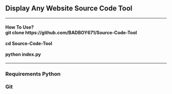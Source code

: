 <h2>Display Any Website Source Code Tool</h2>
<hr>
<h4>How To Use?<br>
git clone https://github.com/BADBOY671/Source-Code-Tool<br><br>
cd Source-Code-Tool<br><br>
python index.py

</h4>
<hr>
<h3>Requirements
Python<br><br>
Git
</h3>
